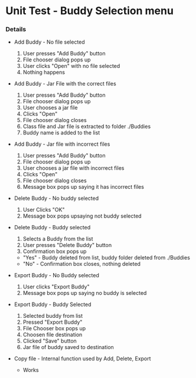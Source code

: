 # Unit Test - Buddy Selection menu #


### Details ###

  * Add Buddy - No file selected
    1. User presses "Add Buddy" button
    1. File chooser dialog pops up
    1. User clicks "Open" with no file selected
    1. Nothing happens

  * Add Buddy - Jar File with the correct files
    1. User presses "Add Buddy" button
    1. File chooser dialog pops up
    1. User chooses a jar file
    1. Clicks "Open"
    1. File chooser dialog closes
    1. Class file and Jar file is extracted to folder ./Buddies
    1. Buddy name is added to the list

  * Add Buddy - Jar file with incorrect files
    1. User presses "Add Buddy" button
    1. File chooser dialog pops up
    1. User chooses a jar file with incorrect files
    1. Clicks "Open"
    1. File chooser dialog closes
    1. Message box pops up saying it has incorrect files

  * Delete Buddy - No buddy selected
    1. User Clicks "OK"
    1. Message box pops upsaying not buddy selected

  * Delete Buddy - Buddy selected
    1. Selects a Buddy from the list
    1. User presses "Delete Buddy" button
    1. Confirmation box pops up
      * "Yes" - Buddy deleted from list, buddy folder deleted from ./Buddies
      * "No" - Confirmation box closes, nothing deleted

  * Export Buddy - No Buddy selected
    1. User clicks "Export Buddy"
    1. Message box pops up saying no buddy is selected

  * Export Buddy - Buddy Selected
    1. Selected buddy from list
    1. Pressed "Export Buddy"
    1. File Chooser box pops up
    1. Choosen file destination
    1. Clicked "Save" button
    1. Jar file of buddy saved to destination

  * Copy file - Internal function used by Add, Delete, Export
    * Works